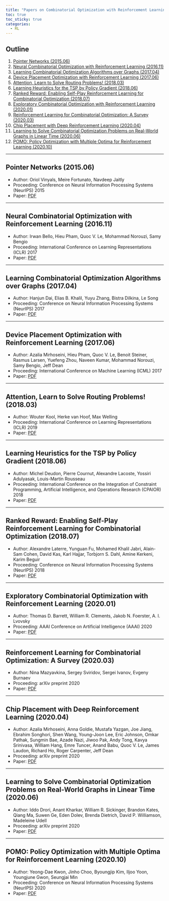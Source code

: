```yaml
---
title: "Papers on Combinatorial Optimization with Reinforcement Learning"
toc: true
toc_sticky: true
categories:
  - RL
---
```


## Outline
  
  1. [Pointer Networks (2015.06)](#1)
  2. [Neural Combinatorial Optimization with Reinforcement Learning (2016.11)](#2)
  3. [Learning Combinatorial Optimization Algorithms over Graphs (2017.04)](#3)
  4. [Device Placement Optimization with Reinforcement Learning (2017.06)](#4)
  5. [Attention, Learn to Solve Routing Problems! (2018.03)](#5)
  6. [Learning Heuristics for the TSP by Policy Gradient (2018.06)](#6)
  7. [Ranked Reward: Enabling Self-Play Reinforcement Learning for Combinatorial Optimization (2018.07)](#7)
  8. [Exploratory Combinatorial Optimization with Reinforcement Learning (2020.01)](#8)
  9. [Reinforcement Learning for Combinatorial Optimization: A Survey (2020.03)](#9)
  10. [Chip Placement with Deep Reinforcement Learning (2020.04)](#10)
  11. [Learning to Solve Combinatorial Optimization Problems on Real-World Graphs in Linear Time (2020.06)](#11)
  12. [POMO: Policy Optimization with Multiple Optima for Reinforcement Learning (2020.10)](#12)

---

<a name="1"></a>

## Pointer Networks (2015.06)

- Author: Oriol Vinyals, Meire Fortunato, Navdeep Jaitly
- Proceeding: Conference on Neural Information Processing Systems (NeurIPS) 2015
- Paper: [PDF](https://arxiv.org/pdf/1506.03134.pdf)

---

<a name="2"></a>

## Neural Combinatorial Optimization with Reinforcement Learning (2016.11)

- Author: Irwan Bello, Hieu Pham, Quoc V. Le, Mohammad Norouzi, Samy Bengio
- Proceeding: International Conference on Learning Representations (ICLR) 2017
- Paper: [PDF](https://arxiv.org/pdf/1611.09940.pdf)

---

<a name="3"></a>

## Learning Combinatorial Optimization Algorithms over Graphs (2017.04)

- Author: Hanjun Dai, Elias B. Khalil, Yuyu Zhang, Bistra Dilkina, Le Song
- Proceeding: Conference on Neural Information Processing Systems (NeurIPS) 2017
- Paper: [PDF](https://arxiv.org/pdf/1704.01665.pdf)

---

<a name="4"></a>

## Device Placement Optimization with Reinforcement Learning (2017.06)

- Author: Azalia Mirhoseini, Hieu Pham, Quoc V. Le, Benoit Steiner, Rasmus Larsen, Yuefeng Zhou, Naveen Kumar, Mohammad Norouzi, Samy Bengio, Jeff Dean
- Proceeding: International Conference on Machine Learning (ICML) 2017
- Paper: [PDF](http://proceedings.mlr.press/v70/mirhoseini17a/mirhoseini17a.pdf)

---

<a name="5"></a>

## Attention, Learn to Solve Routing Problems! (2018.03)

- Author: Wouter Kool, Herke van Hoof, Max Welling
- Proceeding: International Conference on Learning Representations (ICLR) 2019
- Paper: [PDF](https://arxiv.org/pdf/1803.08475.pdf)

---

<a name="6"></a>

## Learning Heuristics for the TSP by Policy Gradient (2018.06)

- Author: Michel Deudon, Pierre Cournut, Alexandre Lacoste, Yossiri Adulyasak, Louis-Martin Rousseau
- Proceeding: International Conference on the Integration of Constraint Programming, Artificial Intelligence, and Operations Research (CPAIOR) 2018
- Paper: [PDF](https://link.springer.com/chapter/10.1007/978-3-319-93031-2_12)

---

<a name="7"></a>

## Ranked Reward: Enabling Self-Play Reinforcement Learning for Combinatorial Optimization (2018.07)

- Author: Alexandre Laterre, Yunguan Fu, Mohamed Khalil Jabri, Alain-Sam Cohen, David Kas, Karl Hajjar, Torbjorn S. Dahl, Amine Kerkeni, Karim Beguir
- Proceeding: Conference on Neural Information Processing Systems (NeurIPS) 2018
- Paper: [PDF](https://arxiv.org/pdf/1807.01672.pdf)

---

<a name="8"></a>

## Exploratory Combinatorial Optimization with Reinforcement Learning (2020.01)

- Author: Thomas D. Barrett, William R. Clements, Jakob N. Foerster, A. I. Lvovsky
- Proceeding: AAAI Conference on Artificial Intelligence (AAAI) 2020
- Paper: [PDF](https://ojs.aaai.org/index.php/AAAI/article/view/5723)

---

<a name="9"></a>

## Reinforcement Learning for Combinatorial Optimization: A Survey (2020.03)

- Author: Nina Mazyavkina, Sergey Sviridov, Sergei Ivanov, Evgeny Burnaev
- Proceeding: arXiv preprint 2020
- Paper: [PDF](https://arxiv.org/pdf/2003.03600.pdf)

---

<a name="10"></a>

## Chip Placement with Deep Reinforcement Learning (2020.04)

- Author: Azalia Mirhoseini, Anna Goldie, Mustafa Yazgan, Joe Jiang, Ebrahim Songhori, Shen Wang, Young-Joon Lee, Eric Johnson, Omkar Pathak, Sungmin Bae, Azade Nazi, Jiwoo Pak, Andy Tong, Kavya Srinivasa, William Hang, Emre Tuncer, Anand Babu, Quoc V. Le, James Laudon, Richard Ho, Roger Carpenter, Jeff Dean
- Proceeding: arXiv preprint 2020
- Paper: [PDF](https://arxiv.org/pdf/2004.10746.pdf)

---

<a name="11"></a>

## Learning to Solve Combinatorial Optimization Problems on Real-World Graphs in Linear Time (2020.06)

- Author: Iddo Drori, Anant Kharkar, William R. Sickinger, Brandon Kates, Qiang Ma, Suwen Ge, Eden Dolev, Brenda Dietrich, David P. Williamson, Madeleine Udell
- Proceeding: arXiv preprint 2020
- Paper: [PDF](https://arxiv.org/pdf/2006.03750.pdf)

---

<a name="12"></a>

## POMO: Policy Optimization with Multiple Optima for Reinforcement Learning (2020.10)

- Author: Yeong-Dae Kwon, Jinho Choo, Byoungjip Kim, Iljoo Yoon, Youngjune Gwon, Seungjai Min
- Proceeding: Conference on Neural Information Processing Systems (NeurIPS) 2020
- Paper: [PDF](https://arxiv.org/pdf/2010.16011.pdf)
